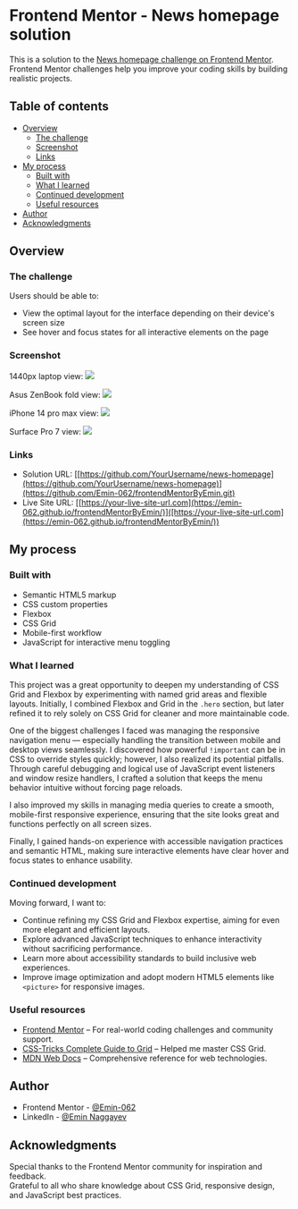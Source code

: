 # Frontend Mentor - News homepage solution

This is a solution to the [News homepage challenge on Frontend Mentor](https://www.frontendmentor.io/challenges/news-homepage-H6SWTa1MFl). Frontend Mentor challenges help you improve your coding skills by building realistic projects. 

## Table of contents

- [Overview](#overview)
  - [The challenge](#the-challenge)
  - [Screenshot](#screenshot)
  - [Links](#links)
- [My process](#my-process)
  - [Built with](#built-with)
  - [What I learned](#what-i-learned)
  - [Continued development](#continued-development)
  - [Useful resources](#useful-resources)
- [Author](#author)
- [Acknowledgments](#acknowledgments)

## Overview

### The challenge

Users should be able to:

- View the optimal layout for the interface depending on their device's screen size
- See hover and focus states for all interactive elements on the page

### Screenshot

1440px laptop view:
![](./screenshots/1440px-mode.png)

Asus ZenBook fold view:
![](./screenshots/asus%20zenbook%20fold%20mode.png)

iPhone 14 pro max view:
![](./screenshots/iphone%2014%20pro%20max%20mode.png)

Surface Pro 7 view:
![](./screenshots/surface%20pro%207%20mode.png)
### Links

- Solution URL: [[https://github.com/YourUsername/news-homepage](https://github.com/YourUsername/news-homepage)](https://github.com/Emin-062/frontendMentorByEmin.git)
- Live Site URL: [[https://your-live-site-url.com](https://emin-062.github.io/frontendMentorByEmin/)]([https://your-live-site-url.com](https://emin-062.github.io/frontendMentorByEmin/))

## My process

### Built with

- Semantic HTML5 markup  
- CSS custom properties  
- Flexbox  
- CSS Grid  
- Mobile-first workflow  
- JavaScript for interactive menu toggling  

### What I learned

This project was a great opportunity to deepen my understanding of CSS Grid and Flexbox by experimenting with named grid areas and flexible layouts. Initially, I combined Flexbox and Grid in the `.hero` section, but later refined it to rely solely on CSS Grid for cleaner and more maintainable code.

One of the biggest challenges I faced was managing the responsive navigation menu — especially handling the transition between mobile and desktop views seamlessly. I discovered how powerful `!important` can be in CSS to override styles quickly; however, I also realized its potential pitfalls. Through careful debugging and logical use of JavaScript event listeners and window resize handlers, I crafted a solution that keeps the menu behavior intuitive without forcing page reloads.

I also improved my skills in managing media queries to create a smooth, mobile-first responsive experience, ensuring that the site looks great and functions perfectly on all screen sizes.

Finally, I gained hands-on experience with accessible navigation practices and semantic HTML, making sure interactive elements have clear hover and focus states to enhance usability.

### Continued development

Moving forward, I want to:

- Continue refining my CSS Grid and Flexbox expertise, aiming for even more elegant and efficient layouts.  
- Explore advanced JavaScript techniques to enhance interactivity without sacrificing performance.  
- Learn more about accessibility standards to build inclusive web experiences.  
- Improve image optimization and adopt modern HTML5 elements like `<picture>` for responsive images.

### Useful resources

- [Frontend Mentor](https://www.frontendmentor.io/) – For real-world coding challenges and community support.  
- [CSS-Tricks Complete Guide to Grid](https://css-tricks.com/snippets/css/complete-guide-grid/) – Helped me master CSS Grid.  
- [MDN Web Docs](https://developer.mozilla.org/) – Comprehensive reference for web technologies.  

## Author
- Frontend Mentor - [@Emin-062](https://www.frontendmentor.io/profile/Emin-062)
- LinkedIn - [@Emin Naggayev](https://www.linkedin.com/in/emin-naggayev-39017a373/)  

## Acknowledgments

Special thanks to the Frontend Mentor community for inspiration and feedback.  
Grateful to all who share knowledge about CSS Grid, responsive design, and JavaScript best practices.
